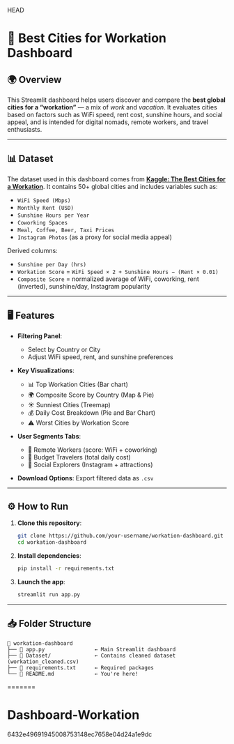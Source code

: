  HEAD

# 📘 Best Cities for Workation Dashboard

## 🌍 Overview
This Streamlit dashboard helps users discover and compare the **best global cities for a “workation”** — a mix of *work* and *vacation*. It evaluates cities based on factors such as WiFi speed, rent cost, sunshine hours, and social appeal, and is intended for digital nomads, remote workers, and travel enthusiasts.

---

## 📊 Dataset
The dataset used in this dashboard comes from **[Kaggle: The Best Cities for a Workation](https://www.kaggle.com/datasets/)**. It contains 50+ global cities and includes variables such as:
- `WiFi Speed (Mbps)`
- `Monthly Rent (USD)`
- `Sunshine Hours per Year`
- `Coworking Spaces`
- `Meal, Coffee, Beer, Taxi Prices`
- `Instagram Photos` (as a proxy for social media appeal)

Derived columns:
- `Sunshine per Day (hrs)`
- `Workation Score` = `WiFi Speed × 2 + Sunshine Hours − (Rent × 0.01)`
- `Composite Score` = normalized average of WiFi, coworking, rent (inverted), sunshine/day, Instagram popularity

---

## 🖥️ Features

- **Filtering Panel**:
  - Select by Country or City
  - Adjust WiFi speed, rent, and sunshine preferences

- **Key Visualizations**:
  - 📊 Top Workation Cities (Bar chart)
  - 🌍 Composite Score by Country (Map & Pie)
  - ☀️ Sunniest Cities (Treemap)
  - 💰 Daily Cost Breakdown (Pie and Bar Chart)
  - ⚠️ Worst Cities by Workation Score

- **User Segments Tabs**:
  - 💼 Remote Workers (score: WiFi + coworking)
  - 💸 Budget Travelers (total daily cost)
  - 📸 Social Explorers (Instagram + attractions)

- **Download Options**: Export filtered data as `.csv`

---

## ⚙️ How to Run

1. **Clone this repository**:
   ```bash
   git clone https://github.com/your-username/workation-dashboard.git
   cd workation-dashboard
   ```

2. **Install dependencies**:
   ```bash
   pip install -r requirements.txt
   ```

3. **Launch the app**:
   ```bash
   streamlit run app.py
   ```

---

## 📥 Folder Structure

```
📁 workation-dashboard
├── 📄 app.py                ← Main Streamlit dashboard
├── 📁 Dataset/              ← Contains cleaned dataset (workation_cleaned.csv)
├── 📄 requirements.txt      ← Required packages
└── 📄 README.md             ← You're here!
```
=======
# Dashboard-Workation
6432e49691945008753148ec7658e04d24a1e9dc
